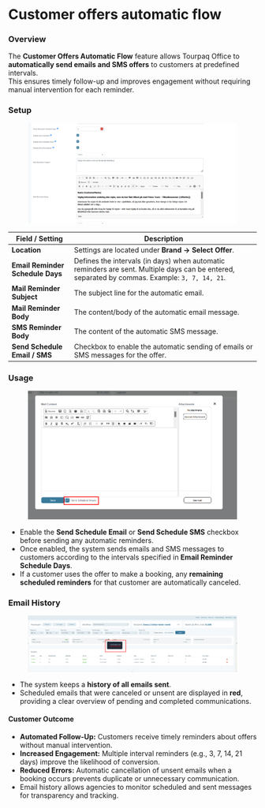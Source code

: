 # Customer offers automatic flow

### **Overview**

The **Customer Offers Automatic Flow** feature allows Tourpaq Office to **automatically send emails and SMS offers** to customers at predefined intervals.\
This ensures timely follow-up and improves engagement without requiring manual intervention for each reminder.

### **Setup**

<figure><img src="../.gitbook/assets/image (1) (1) (1) (1) (1) (1) (1) (1) (1) (1) (1) (1) (1) (1) (1) (1) (1) (1) (1) (1) (1) (1) (1) (1) (1) (1) (1) (1) (1) (1) (1) (1) (1) (1) (1) (1) (1) (1) (1) (1) (1) (1) (1) (1) (1) (1) (1) (1) (1) (1) (1) (1) (1) (1) (1) (1) (1) (1) (1) (1)   (4).png" alt=""><figcaption></figcaption></figure>

| **Field / Setting**              | **Description**                                                                                                                                |
| -------------------------------- | ---------------------------------------------------------------------------------------------------------------------------------------------- |
| **Location**                     | Settings are located under **Brand → Select Offer**.                                                                                           |
| **Email Reminder Schedule Days** | Defines the intervals (in days) when automatic reminders are sent. Multiple days can be entered, separated by commas. Example: `3, 7, 14, 21`. |
| **Mail Reminder Subject**        | The subject line for the automatic email.                                                                                                      |
| **Mail Reminder Body**           | The content/body of the automatic email message.                                                                                               |
| **SMS Reminder Body**            | The content of the automatic SMS message.                                                                                                      |
| **Send Schedule Email / SMS**    | Checkbox to enable the automatic sending of emails or SMS messages for the offer.                                                              |

### **Usage**

<figure><img src="../.gitbook/assets/image (2) (1) (1) (1) (1) (1) (1) (1) (1) (1) (1) (1) (1) (1) (1) (1) (1) (1) (1) (1) (1) (1) (1) (1) (1) (1) (1) (1) (1) (1) (1) (1) (1) (1) (1) (1) (1) (1) (1) (1) (1) (1) (1) (1) (1) (1) (1) (1) (1) (1) (1) (1) (1) (1) (1) (1) (1).png" alt=""><figcaption></figcaption></figure>

* Enable the **Send Schedule Email** or **Send Schedule SMS** checkbox before sending any automatic reminders.
* Once enabled, the system sends emails and SMS messages to customers according to the intervals specified in **Email Reminder Schedule Days**.
* If a customer uses the offer to make a booking, any **remaining scheduled reminders** for that customer are automatically canceled.

### **Email History**

<figure><img src="../.gitbook/assets/image (276).png" alt=""><figcaption></figcaption></figure>

* The system keeps a **history of all emails sent**.
* Scheduled emails that were canceled or unsent are displayed in **red**, providing a clear overview of pending and completed communications.

#### **Customer Outcome**

* **Automated Follow-Up:** Customers receive timely reminders about offers without manual intervention.
* **Increased Engagement:** Multiple interval reminders (e.g., 3, 7, 14, 21 days) improve the likelihood of conversion.
* **Reduced Errors:** Automatic cancellation of unsent emails when a booking occurs prevents duplicate or unnecessary communication.
* Email history allows agencies to monitor scheduled and sent messages for transparency and tracking.
